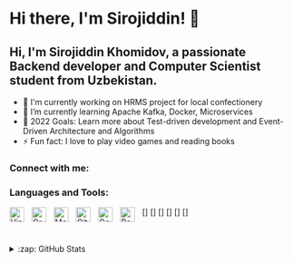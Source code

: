 # Hi there, I'm Sirojiddin! 👋 


## Hi, I'm Sirojiddin Khomidov, a passionate Backend developer and Computer Scientist student from Uzbekistan.

- 🔭 I'm currently working on HRMS project for local confectionery
- 🌱 I’m currently learning Apache Kafka, Docker, Microservices
- 🥅 2022 Goals: Learn more about Test-driven development and Event-Driven Architecture and Algorithms
- ⚡ Fun fact: I love to play video games and reading books


### Connect with me:




### Languages and Tools:

[<img align="left" alt="Visual Studio Code" width="26px" src="https://cdn.jsdelivr.net/gh/devicons/devicon/icons/vscode/vscode-original.svg" style="padding-right:10px;" />]
[<img align="left" alt="GraphQL" width="26px" src="https://cdn.jsdelivr.net/gh/devicons/devicon/icons/graphql/graphql-plain.svg" style="padding-right:10px;" />]
[<img align="left" alt="MongoDB" width="26px" src="https://cdn.jsdelivr.net/gh/devicons/devicon/icons/mongodb/mongodb-original.svg" style="padding-right:10px;" />]
[<img align="left" alt="Git" width="26px" src="https://cdn.jsdelivr.net/gh/devicons/devicon/icons/git/git-original.svg" style="padding-right:10px;" />]
[<img align="left" alt="Golang" width="26px" src="https://cdn.worldvectorlogo.com/logos/gopher.svg" style="padding-right:10px;" />]
[<img align="left" alt="PostgreSQL" width="26px" src="https://www.vectorlogo.zone/logos/postgresql/postgresql-ar21.svg" style="padding-right:10px;" />]

<br />
<br />

<details>
  <summary>:zap: GitHub Stats</summary>

  <img align="left" alt="Sirojiddin's GitHub Stats" src="https://github-readme-stats.vercel.app/api?username=Sirojiddin-KX&show_icons=true&hide_border=false&title_color=ff652f&icon_color=FFE400&bg_color=09131B&text_color=ffffff&border_color=0c1a25" />

</details>

